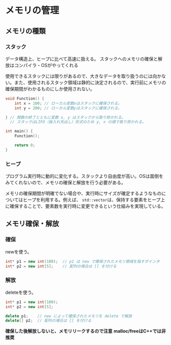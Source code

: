 # メモリの管理

## メモリの種類

### スタック

データ構造上、ヒープに比べて高速に扱える。
スタックへのメモリの確保と解放はコンパイラ・OSがやってくれる

使用できるスタックには限りがあるので、大きなデータを取り扱うのには向かない。また、使用されるスタック領域は静的に決定されるので、実行前にメモリの確保期間がわかるものにしか使用されない。

```c++
void Function() {
    int x = 100; // ローカル変数xはスタックに確保される。
    int y = 200; // ローカル変数yはスタックに確保される。

} // 関数の終了とともに変数 x, y はスタックから取り除かれる。
  // スタックはLIFO（後入れ先出し）形式のため y, x の順で取り除かれる。

int main() {
    Function();

    return 0;
}
```



### ヒープ

プログラム実行時に動的に変化する。スタックより自由度が高い。OSは面倒をみてくれないので、メモリの確保と解放を行う必要がある。

メモリの確保期間が明確でない場合や、実行時にサイズが確定するようなものについてはヒープを利用する。例えば、 `std::vector`は、保持する要素をヒープ上に確保することで、要素数を実行時に変更できるという仕組みを実現している。



## メモリ確保・解放

### 確保

newを使う。
```c++
int* p1 = new int(100);  // p1 は new で確保されたメモリ領域を指すポインタ
int* p2 = new int[5];    // 配列の場合は [] を付ける
```

### 解放

deleteを使う。
```c++
int* p1 = new int(100);
int* p2 = new int[5];

delete p1;    // new によって確保されたメモリを delete で解放
delete[] p2;  // 配列の場合は [] を付ける
```



**確保した後解放しないと、メモリリークするので注意**
**malloc/freeはC++では非推奨**